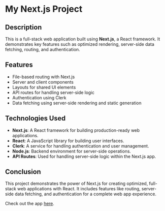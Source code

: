# My Next.js Project

## Description

This is a full-stack web application built using **Next.js**, a React framework. It demonstrates key features such as optimized rendering, server-side data fetching, routing, and authentication.

## Features

- File-based routing with Next.js
- Server and client components
- Layouts for shared UI elements
- API routes for handling server-side logic
- Authentication using Clerk
- Data fetching using server-side rendering and static generation

## Technologies Used

- **Next.js**: A React framework for building production-ready web applications.
- **React**: A JavaScript library for building user interfaces.
- **Clerk**: A service for handling authentication and user management.
- **Node.js**: Backend environment for server-side operations.
- **API Routes**: Used for handling server-side logic within the Next.js app.

## Conclusion

This project demonstrates the power of Next.js for creating optimized, full-stack web applications with React. It includes features like routing, server-side data fetching, and authentication for a complete web app experience.

Check out the app [here](http://localhost:3001).
